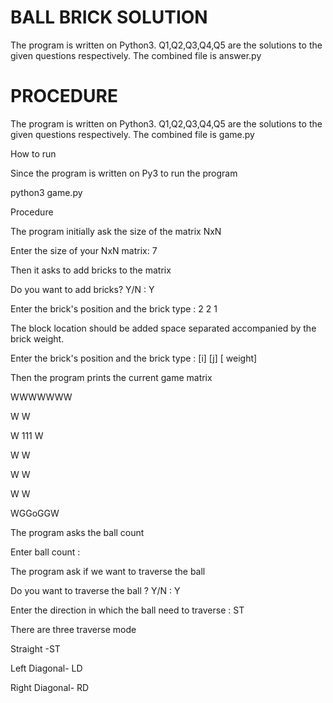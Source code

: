 # BALL BRICK SOLUTION
The program is written on Python3. Q1,Q2,Q3,Q4,Q5 are the solutions to the given questions respectively. The combined file is answer.py
# PROCEDURE

The program is written on Python3. Q1,Q2,Q3,Q4,Q5 are the solutions to the given questions respectively. The combined file is game.py

How to run

Since the program is written on Py3 to run the program

python3 game.py

Procedure

The program initially ask the size of the matrix NxN

Enter the size of your NxN matrix: 7

Then it asks to add bricks to the matrix

Do you want to add bricks? Y/N :  Y

Enter the brick's position and the brick type : 2 2 1

The block location should be added space separated accompanied by the brick weight.

Enter the brick's position and the brick type : [i] [j] [ weight]

Then the program prints the current game matrix

WWWWWWW

W       W

W 111   W

W       W

W       W

W       W

WGGoGGW

The program asks the ball count

Enter ball count :

The program ask if we want to traverse the ball

Do you want to traverse the ball ? Y/N :  Y

Enter the direction in which the ball need to traverse : ST

There are three traverse mode

Straight -ST

Left Diagonal- LD

Right Diagonal- RD



